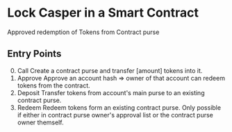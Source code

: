 # Lock Casper in a Smart Contract
Approved redemption of Tokens from Contract purse
## Entry Points
0. Call
Create a contract purse and transfer [amount] tokens into it.
1. Approve
Approve an account hash => owner of that account can redeem tokens from the contract.
2. Deposit
Transfer tokens from account's main purse to an existing contract purse.
3. Redeem
Redeem tokens form an existing contract purse. Only possible if either in contract purse owner's approval list or the contract purse owner themself.